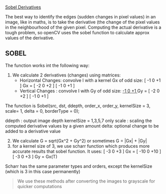 [Sobel Derivatives](https://docs.opencv.org/master/d2/d2c/tutorial_sobel_derivatives.html)

The best way to identify the edges (sudden changes in pixel values) in an image, like in maths, is to take the derivative (the change of the pixel values in the neighbourhood of the given pixel. Computing the actual derivative is a tough problem, so openCV uses the sobel function to calculate approx values of the derivative.

##  SOBEL
The function works int the following way:
1. We calculate 2 derivatives (changes) using matrices:
	* Horizontal Changes: convolve I with a kernel Gx of odd size:
			[ -1  0  +1 ]
		Gx =    [ -2  0  +2 ]
			[ -1  0  +1 ]
	* Vertical Changes : convolve I with Gy of odd size:
			[ -1  0  +1 ](T)
		Gy =    [ -2  0  +2 ]
			[ -1  0  +1 ]

The function is Sobel(src, dst, ddepth, order_x, order_y, kernelSize = 3, scale= 1, delta = 0, borderType = 0);

ddepth : output image depth
kernelSize = 1,3,5,7 only
scale : scaling the computed derivative values by a given amount
delta: optional change to be added to a derivative value

2. We calculate G = sqrt(Gx^2 + Gy^2) or sometimes G = |Gx| + |Gy|
3. for a kernel size of 3, we use scharr function which produces more accurate results that sobel function. It uses:
			[  -3  0  +3  ]
		Gx =    [ -10  0  +10 ]
			[  -3  0  +3  ]
		Gy =    Gx(T)

Scharr has the same parameter types and orders, except the kernelSize (which is 3 in this case permanently)
> We use these methods after converting the images to grayscale for quicker computations

